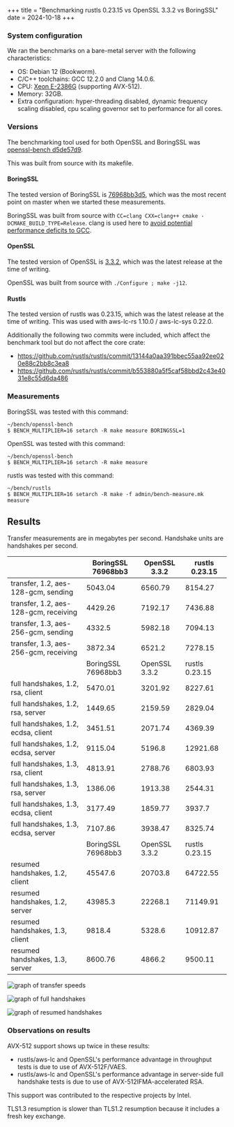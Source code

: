 +++
title = "Benchmarking rustls 0.23.15 vs OpenSSL 3.3.2 vs BoringSSL"
date = 2024-10-18
+++

### System configuration

We ran the benchmarks on a bare-metal server with the following characteristics:

- OS: Debian 12 (Bookworm).
- C/C++ toolchains: GCC 12.2.0 and Clang 14.0.6.
- CPU: [Xeon E-2386G](https://www.intel.com/content/www/us/en/products/sku/214806/intel-xeon-e2386g-processor-12m-cache-3-50-ghz/specifications.html) (supporting AVX-512).
- Memory: 32GB.
- Extra configuration: hyper-threading disabled, dynamic frequency scaling disabled, cpu scaling
  governor set to performance for all cores.

### Versions
The benchmarking tool used for both OpenSSL and BoringSSL was [openssl-bench d5de57d9](https://github.com/ctz/openssl-bench/tree/d5de57d92d483169cabf8ec22c351fe3819ba656).

This was built from source with its makefile.

#### BoringSSL
The tested version of BoringSSL is [76968bb3d5](https://github.com/google/boringssl/tree/76968bb3d5), which was the most recent point on master
when we started these measurements.

BoringSSL was built from source with `CC=clang CXX=clang++ cmake -DCMAKE_BUILD_TYPE=Release`.
clang is used here to [avoid potential performance deficits to GCC](https://issues.chromium.org/issues/42290529).

#### OpenSSL
The tested version of OpenSSL is [3.3.2](https://github.com/openssl/openssl/tree/openssl-3.3.2), which was the latest release at the time of writing.

OpenSSL was built from source with `./Configure ; make -j12`.

#### Rustls
The tested version of rustls was 0.23.15, which was the latest release at the time of writing.
This was used with aws-lc-rs 1.10.0 / aws-lc-sys 0.22.0.

Additionally the following two commits were included, which affect the benchmark tool but do not affect the core crate:

- https://github.com/rustls/rustls/commit/13144a0aa391bbec55aa92ee020e88c2bb8c3ea8
- https://github.com/rustls/rustls/commit/b553880a5f5caf58bbd2c43e4031e8c55d6da486

### Measurements

BoringSSL was tested with this command:

```shell
~/bench/openssl-bench
$ BENCH_MULTIPLIER=16 setarch -R make measure BORINGSSL=1
```

OpenSSL was tested with this command:

```shell
~/bench/openssl-bench
$ BENCH_MULTIPLIER=16 setarch -R make measure
```

rustls was tested with this command:

```shell
~/bench/rustls
$ BENCH_MULTIPLIER=16 setarch -R make -f admin/bench-measure.mk measure
```

## Results

Transfer measurements are in megabytes per second.
Handshake units are handshakes per second.

|  | BoringSSL 76968bb3 | OpenSSL 3.3.2 | rustls 0.23.15 |
| -- | -- | -- | -- |
transfer, 1.2, aes-128-gcm, sending | 5043.04 | 6560.79 | 8154.27
transfer, 1.2, aes-128-gcm, receiving | 4429.26 | 7192.17 | 7436.88
transfer, 1.3, aes-256-gcm, sending | 4332.5 | 5982.18 | 7094.13
transfer, 1.3, aes-256-gcm, receiving | 3872.34 | 6521.2 | 7278.15
|  | BoringSSL 76968bb3 | OpenSSL 3.3.2 | rustls 0.23.15 |
full handshakes, 1.2, rsa, client | 5470.01 | 3201.92 | 8227.61
full handshakes, 1.2, rsa, server | 1449.65 | 2159.59 | 2829.04
full handshakes, 1.2, ecdsa, client | 3451.51 | 2071.74 | 4369.39
full handshakes, 1.2, ecdsa, server | 9115.04 | 5196.8 | 12921.68
full handshakes, 1.3, rsa, client | 4813.91 | 2788.76 | 6803.93
full handshakes, 1.3, rsa, server | 1386.06 | 1913.38 | 2544.31
full handshakes, 1.3, ecdsa, client | 3177.49 | 1859.77 | 3937.7
full handshakes, 1.3, ecdsa, server | 7107.86 | 3938.47 | 8325.74
|  | BoringSSL 76968bb3 | OpenSSL 3.3.2 | rustls 0.23.15 |
resumed handshakes, 1.2, client | 45547.6 | 20703.8 | 64722.55
resumed handshakes, 1.2, server | 43985.3 | 22268.1 | 71149.91
resumed handshakes, 1.3, client | 9818.4 | 5328.6 | 10912.87
resumed handshakes, 1.3, server | 8600.76 | 4866.2 | 9500.11

![graph of transfer speeds](/2024-10-18-transfer.png)

![graph of full handshakes](/2024-10-18-full-handshake.png)

![graph of resumed handshakes](/2024-10-18-resumed-handshake.png)


### Observations on results

AVX-512 support shows up twice in these results:

- rustls/aws-lc and OpenSSL's performance advantage in throughput tests is due to use of AVX-512F/VAES.
- rustls/aws-lc and OpenSSL's performance advantage in server-side full handshake tests is due to use of AVX-512IFMA-accelerated RSA.

This support was contributed to the respective projects by Intel.

TLS1.3 resumption is slower than TLS1.2 resumption because it includes a fresh key exchange.

